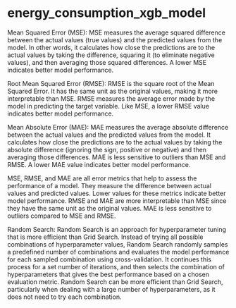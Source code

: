 # energy_consumption_xgb_model



Mean Squared Error (MSE):
MSE measures the average squared difference between the actual values (true values) and the predicted values from the model. In other words, it calculates how close the predictions are to the actual values by taking the difference, squaring it (to eliminate negative values), and then averaging those squared differences. A lower MSE indicates better model performance.

Root Mean Squared Error (RMSE):
RMSE is the square root of the Mean Squared Error. It has the same unit as the original values, making it more interpretable than MSE. RMSE measures the average error made by the model in predicting the target variable. Like MSE, a lower RMSE value indicates better model performance.

Mean Absolute Error (MAE):
MAE measures the average absolute difference between the actual values and the predicted values from the model. It calculates how close the predictions are to the actual values by taking the absolute difference (ignoring the sign, positive or negative) and then averaging those differences. MAE is less sensitive to outliers than MSE and RMSE. A lower MAE value indicates better model performance.


MSE, RMSE, and MAE are all error metrics that help to assess the performance of a model.
They measure the difference between actual values and predicted values.
Lower values for these metrics indicate better model performance.
RMSE and MAE are more interpretable than MSE since they have the same unit as the original values.
MAE is less sensitive to outliers compared to MSE and RMSE.


Random Search:
Random Search is an  approach for hyperparameter tuning that is more efficient than Grid Search. Instead of trying all possible combinations of hyperparameter values, Random Search randomly samples a predefined number of combinations and evaluates the model performance for each sampled combination using cross-validation. It continues this process for a set number of iterations, and then selects the combination of hyperparameters that gives the best performance based on a chosen evaluation metric. Random Search can be more efficient than Grid Search, particularly when dealing with a large number of hyperparameters, as it does not need to try each combination.
